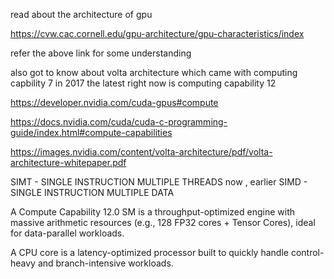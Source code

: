 read about the architecture of gpu 

https://cvw.cac.cornell.edu/gpu-architecture/gpu-characteristics/index

refer the above link for some understanding 

also got to know about volta architecture which came with computing capbility 7 in 2017
the latest right now is computing capability 12 

https://developer.nvidia.com/cuda-gpus#compute

https://docs.nvidia.com/cuda/cuda-c-programming-guide/index.html#compute-capabilities

https://images.nvidia.com/content/volta-architecture/pdf/volta-architecture-whitepaper.pdf

SIMT - SINGLE INSTRUCTION MULTIPLE THREADS now , earlier SIMD - SINGLE INSTRUCTION MULTIPLE DATA

A Compute Capability 12.0 SM is a throughput-optimized engine with massive arithmetic resources (e.g., 128 FP32 cores + Tensor Cores), ideal for data-parallel workloads.

A CPU core is a latency-optimized processor built to quickly handle control-heavy and branch-intensive workloads.
